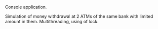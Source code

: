Console application.

Simulation of money withdrawal at 2 ATMs of the same bank with limited amount in them. 
Multithreading, using of lock. 
